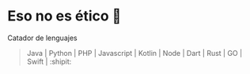 # Eso no es ético 🌱


Catador de lenguajes 
> Java | Python | PHP | Javascript | Kotlin | Node | Dart | Rust | GO | Swift | :shipit:
